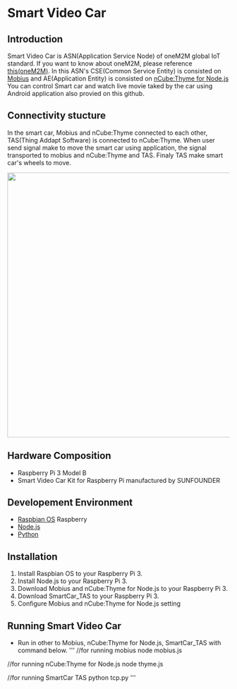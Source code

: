 # Smart Video Car
## Introduction
Smart Video Car is ASN(Application Service Node) of oneM2M global IoT standard.
If you want to know about oneM2M, please reference [this(oneM2M)](http://onem2m.org/technical/published-documents).
In this ASN's CSE(Common Service Entity) is consisted on [Mobius](http://developers.iotocean.org/archives/module/mobius) and AE(Application Entity) is consisted on [nCube:Thyme for Node.js](http://developers.iotocean.org/archives/module/ncube-thyme-nodejs)
You can control Smart car and watch live movie taked by the car using Android application also provied on this github.
 
## Connectivity stucture
In the smart car, Mobius and nCube:Thyme connected to each other, TAS(Thing Addapt Software) is connected to nCube:Thyme.
When user send signal make to move the smart car using application, the signal transported to mobius and nCube:Thyme and TAS. Finaly TAS make smart car's wheels to move. 
<div align="center">
<img src="https://user-images.githubusercontent.com/23092171/28393281-e88342a8-6d20-11e7-93f2-0e8a4d9742b7.png" width="600"/>
</div>

## Hardware Composition
- Raspberry Pi 3 Model B
- Smart Video Car Kit for Raspberry Pi manufactured by SUNFOUNDER

## Developement Environment
- [Raspbian OS](https://www.raspberrypi.org/downloads/raspbian/)
Raspberry
- [Node.js](https://nodejs.org/ko/)
- [Python](https://www.python.org)

## Installation
1. Install Raspbian OS to your Raspberry Pi 3.
2. Install Node.js to your Raspberry Pi 3.
3. Download Mobius and nCube:Thyme for Node.js to your Raspberry Pi 3.
4. Download SmartCar_TAS to your Raspberry Pi 3.
5. Configure Mobius and nCube:Thyme for Node.js setting

## Running Smart Video Car
- Run in other to Mobius, nCube:Thyme for Node.js, SmartCar_TAS with command below.
'''
//for running mobius
node mobius.js

//for running nCube:Thyme for Node.js
node thyme.js

//for running SmartCar TAS
python tcp.py
'''

